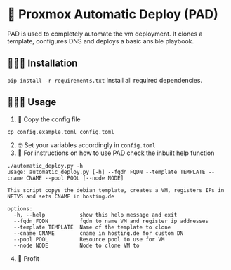 # 🤖 **P**roxmox **A**utomatic **D**eploy (PAD)

PAD is used to completely automate the vm deployment.
It clones a template, configures DNS and deploys a basic ansible playbook.

## 🏃🏽‍♂️ Installation

`pip install -r requirements.txt`
Install all required dependencies.

## 🧑🏽‍💻 Usage

1. 🚗 Copy the config file

```
cp config.example.toml config.toml
```

2. 🤓 Set your variables accordingly in `config.toml`
3. 🧐 For instructions on how to use PAD check the inbuilt help function

```
./automatic_deploy.py -h
usage: automatic_deploy.py [-h] --fqdn FQDN --template TEMPLATE --cname CNAME --pool POOL [--node NODE]

This script copys the debian template, creates a VM, registers IPs in NETVS and sets CNAME in hosting.de

options:
  -h, --help           show this help message and exit
  --fqdn FQDN          fqdn to name VM and register ip addresses
  --template TEMPLATE  Name of the template to clone
  --cname CNAME        cname in hosting.de for custom DN
  --pool POOL          Resource pool to use for VM
  --node NODE          Node to clone VM to
```

4. 🤑 Profit
